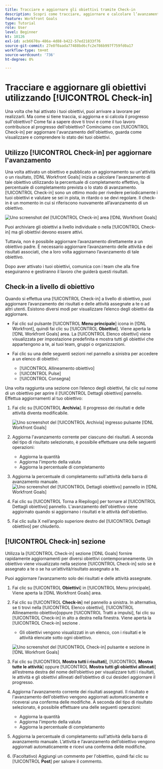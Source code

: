 ```yaml
---
title: Tracciare e aggiornare gli obiettivi tramite Check-in
description: Scopri come tracciare, aggiornare e calcolare l’avanzamento degli obiettivi in [!DNL Workfront Goals].
feature: Workfront Goals
type: Tutorial
role: User
level: Beginner
kt: 10126
exl-id: acb6670a-486a-4d88-b422-57ed21833f76
source-git-commit: 27e8f0aada77488bd6cfc2e786b997f759fd0a17
workflow-type: tm+mt
source-wordcount: '736'
ht-degree: 0%

---
```


# Tracciare e aggiornare gli obiettivi utilizzando [!UICONTROL Check-in]

Una volta che hai attivato i tuoi obiettivi, puoi arrivare a lavorare per realizzarli. Ma come si tiene traccia, si aggiorna e si calcola il progresso sull&#39;obiettivo? Come fai a sapere dove ti trovi e come il tuo lavoro contribuisce al progresso dell&#39;obiettivo? Cominciamo con [!UICONTROL Check-in] per aggiornare l&#39;avanzamento dell&#39;obiettivo, guarda come visualizzare e comprendere lo stato dei tuoi obiettivi.

## Utilizzo [!UICONTROL Check-in] per aggiornare l&#39;avanzamento

Una volta attivato un obiettivo e pubblicato un aggiornamento su un&#39;attività o un risultato, [!DNL Workfront Goals] inizia a calcolare l&#39;avanzamento di tale obiettivo utilizzando la percentuale di completamento effettivo, la percentuale di completamento prevista o lo stato di avanzamento. [!UICONTROL Check-in] sono un ottimo modo per rivedere periodicamente i tuoi obiettivi e valutare se sei in pista, in ritardo o se devi regolare. Il check-in è un momento in cui si riferiscono nuovamente all’avanzamento di un obiettivo.

![Uno screenshot del [!UICONTROL Check-in] area [!DNL Workfront Goals]](assets/09-workfront-goals-check-ins.png)

Puoi archiviare gli obiettivi a livello individuale o nella [!UICONTROL Check-in] ma gli obiettivi devono essere attivi.

Tuttavia, non è possibile aggiornare l’avanzamento direttamente a un obiettivo padre. È necessario aggiornare l’avanzamento delle attività e dei risultati associati, che a loro volta aggiornano l’avanzamento di tale obiettivo.

Dopo aver attivato i tuoi obiettivi, comunica con i team che alla fine eseguiranno e gestiranno il lavoro che guiderà questi risultati.

## Check-in a livello di obiettivo

Quando si effettua una [!UICONTROL Check-in] a livello di obiettivo, puoi aggiornare l’avanzamento dei risultati e delle attività assegnate a te o ad altri utenti. Esistono diversi modi per visualizzare l’elenco degli obiettivi da aggiornare.

* Fai clic sul pulsante [!UICONTROL **Menu principale**] icona in [!DNL Workfront], quindi fai clic su [!UICONTROL **Obiettivi**]. Viene aperta la [!DNL Workfront Goals] area. La [!UICONTROL Elenco obiettivi] viene visualizzata per impostazione predefinita e mostra tutti gli obiettivi che appartengono a te, ai tuoi team, gruppi o organizzazioni.
* Fai clic su una delle seguenti sezioni nel pannello a sinistra per accedere a un elenco di obiettivi:

   * [!UICONTROL Allineamento obiettivo]
   * [!UICONTROL Pulse]
   * [!UICONTROL Consegna]

Una volta raggiunta una sezione con l’elenco degli obiettivi, fai clic sul nome di un obiettivo per aprire il [!UICONTROL Dettagli obiettivo] pannello. Effettua aggiornamenti al tuo obiettivo:

1. Fai clic su [!UICONTROL **Archivia**]. Il progresso dei risultati e delle attività diventa modificabile.

   ![Uno screenshot del [!UICONTROL Archivia] ingresso pulsante [!DNL Workfront Goals]](assets/10-workfront-goals-check-in-goal-level.png)

1. Aggiorna l&#39;avanzamento corrente per ciascuno dei risultati. A seconda del tipo di risultato selezionato, è possibile effettuare una delle seguenti operazioni:

   * Aggiorna la quantità
   * Aggiorna l&#39;importo della valuta
   * Aggiorna la percentuale di completamento

1. Aggiorna la percentuale di completamento sull&#39;attività della barra di avanzamento manuale.
   ![Uno screenshot del [!UICONTROL Dettagli obiettivo] pannello in [!DNL Workfront Goals]](assets/11-workfront-goals-goal-level-update-result-and-activity.png)

1. Fai clic su [!UICONTROL Torna a Riepilogo] per tornare al [!UICONTROL Dettagli obiettivo] pannello. L&#39;avanzamento dell&#39;obiettivo viene aggiornato quando si aggiornano i risultati e le attività dell&#39;obiettivo.

1. Fai clic sulla X nell’angolo superiore destro del [!UICONTROL Dettagli obiettivo] per chiuderlo.

## [!UICONTROL Check-in] sezione

Utilizza la [!UICONTROL Check-in] sezione [!DNL Goals] fornire rapidamente aggiornamenti per diversi obiettivi contemporaneamente. Un obiettivo viene visualizzato nella sezione [!UICONTROL Check-in] solo se è assegnato a te o se ha un’attività/risultato assegnato a te.

Puoi aggiornare l’avanzamento solo dei risultati e delle attività assegnate.

1. Fai clic su [!UICONTROL **Obiettivi**] in [!UICONTROL Menu principale]. Viene aperta la [!DNL Workfront Goals] area.

1. Fai clic su [!UICONTROL **Check-in**] nel pannello a sinistra. In alternativa, se ti trovi nella [!UICONTROL Elenco obiettivi], [!UICONTROL Allineamento obiettivo]oppure [!UICONTROL Tratti a impulsi], fai clic su [!UICONTROL Check-in] in alto a destra nella finestra. Viene aperta la [!UICONTROL Check-in] sezione .
   * Gli obiettivi vengono visualizzati in un elenco, con i risultati e le attività elencate sotto ogni obiettivo.

   ![Uno screenshot del [!UICONTROL Check-in] pulsante e sezione in [!DNL Workfront Goals]](assets/12-workfront-goals-check-in-section-merged.jpeg)

1. Fai clic su [!UICONTROL **Mostra tutti i risultati**], [!UICONTROL **Mostra tutte le attività**] oppure [!UICONTROL **Mostra tutti gli obiettivi allineati**] all’estrema destra del nome dell’obiettivo per visualizzare tutti i risultati, le attività e gli obiettivi allineati dell’obiettivo di cui desideri aggiornare il progresso.

1. Aggiorna l&#39;avanzamento corrente dei risultati assegnati. Il risultato e l&#39;avanzamento dell&#39;obiettivo vengono aggiornati automaticamente e riceverai una conferma delle modifiche. A seconda del tipo di risultato selezionato, è possibile effettuare una delle seguenti operazioni:

   * Aggiorna la quantità
   * Aggiorna l&#39;importo della valuta
   * Aggiorna la percentuale di completamento

1. Aggiorna la percentuale di completamento sull&#39;attività della barra di avanzamento manuale. L’attività e l’avanzamento dell’obiettivo vengono aggiornati automaticamente e ricevi una conferma delle modifiche.

1. (Facoltativo) Aggiungi un commento per l&#39;obiettivo, quindi fai clic su [!UICONTROL **Post**] per salvare il commento.
